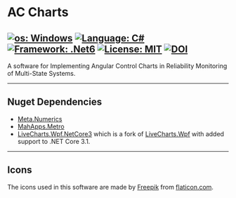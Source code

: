 # **AC Charts** 
[![os: Windows](https://img.shields.io/badge/os-Windows-blue.svg)](https://www.microsoft.com/en-au/windows)
[![Language: C#](https://img.shields.io/badge/Language-C%23-blue.svg)](https://docs.microsoft.com/en-us/dotnet/csharp/)
[![Framework: .Net6](https://img.shields.io/badge/Framework-.Net6-blue.svg)](https://dotnet.microsoft.com/en-us/download/dotnet/6.0)
[![License: MIT](https://img.shields.io/badge/License-MIT-green.svg)](https://opensource.org/licenses/MIT)
[![DOI](https://zenodo.org/badge/476015015.svg)](https://doi.org/10.5281/zenodo.6512066)
---

A software for Implementing Angular Control Charts in Reliability Monitoring of Multi-State Systems.


---


## Nuget Dependencies
* [Meta.Numerics](https://www.nuget.org/packages/Meta.Numerics/)
* [MahApps.Metro](https://www.nuget.org/packages/MahApps.Metro/)
* [LiveCharts.Wpf.NetCore3](https://www.nuget.org/packages/LiveCharts.Wpf.NetCore3/) which is a fork of [LiveCharts.Wpf](https://www.nuget.org/packages/LiveCharts.Wpf/) with added support to .NET Core 3.1.
---

## Icons
The icons used in this software are made by [Freepik](https://www.freepik.com") from [flaticon.com](https://www.flaticon.com/).


